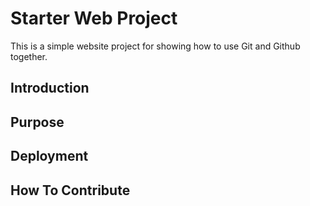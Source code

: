 
# Starter Web Project

This is a simple website project for showing how to use Git and Github together.

## Introduction

## Purpose

## Deployment 

## How To Contribute